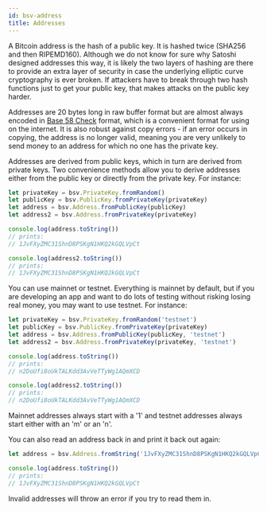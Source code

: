 ```yaml
---
id: bsv-address
title: Addresses
---
```


A Bitcoin address is the hash of a public key. It is hashed twice (SHA256 and then RIPEMD160). Although we do not know for sure why Satoshi designed addresses this way, it is likely the two layers of hashing are there to provide an extra layer of security in case the underlying elliptic curve cryptography is ever broken. If attackers have to break through two hash functions just to get your public key, that makes attacks on the public key harder.

Addresses are 20 bytes long in raw buffer format but are almost always encoded in [Base 58 Check](./bsv-base58.md) format, which is a convenient format for using on the internet. It is also robust against copy errors - if an error occurs in copying, the address is no longer valid, meaning you are very unlikely to send money to an address for which no one has the private key.

Addresses are derived from public keys, which in turn are derived from private keys. Two convenience methods allow you to derive addresses either from the public key or directly from the private key. For instance:

```javascript
let privateKey = bsv.PrivateKey.fromRandom()
let publicKey = bsv.PublicKey.fromPrivateKey(privateKey)
let address = bsv.Address.fromPublicKey(publicKey)
let address2 = bsv.Address.fromPrivateKey(privateKey)

console.log(address.toString())
// prints:
// 1JvFXyZMC31ShnD8PSKgN1HKQ2kGQLVpCt

console.log(address2.toString())
// prints:
// 1JvFXyZMC31ShnD8PSKgN1HKQ2kGQLVpCt
```

You can use mainnet or testnet. Everything is mainnet by default, but if you are developing an app and want to do lots of testing without risking losing real money, you may want to use testnet. For instance:

```javascript
let privateKey = bsv.PrivateKey.fromRandom('testnet')
let publicKey = bsv.PublicKey.fromPrivateKey(privateKey)
let address = bsv.Address.fromPublicKey(publicKey, 'testnet')
let address2 = bsv.Address.fromPrivateKey(privateKey, 'testnet')

console.log(address.toString())
// prints:
// n2DoUfi8oUkTALKdd3AvVeTTyWg1AQmXCD

console.log(address2.toString())
// prints:
// n2DoUfi8oUkTALKdd3AvVeTTyWg1AQmXCD
```

Mainnet addresses always start with a '1' and testnet addresses always start either with an 'm' or an 'n'.

You can also read an address back in and print it back out again:
```javascript
let address = bsv.Address.fromString('1JvFXyZMC31ShnD8PSKgN1HKQ2kGQLVpCt')

console.log(address.toString())
// prints:
// 1JvFXyZMC31ShnD8PSKgN1HKQ2kGQLVpCt
```

Invalid addresses will throw an error if you try to read them in.
